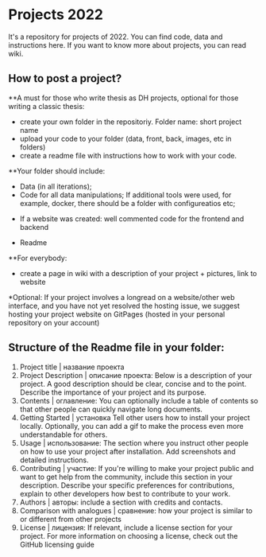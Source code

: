 # Projects 2022

It's a repository for projects of 2022. You can find code, data and instructions here. If you want to know more about projects, you can read wiki.

## How to post a project?

**A must for those who write thesis as DH projects, optional for those writing a classic thesis:

- create your own folder in the repositoriy. Folder name: short project name
- upload your code to your folder (data, front, back, images, etc in folders)
- create a readme file with instructions how to work with your code.

**Your folder should include:

- Data (in all iterations);
- Code for all data manipulations;
If additional tools were used, for example, docker, there should be a folder with configureatios etc;
+ If a website was created: well commented code for the frontend and backend
- Readme

**For everybody:
- create a page in wiki with a description of your project + pictures, link to website


*Optional: If your project involves a longread on a website/other web interface, and you have not yet resolved the hosting issue, we suggest hosting your project website on GitPages (hosted in your personal repository on your account)


## Structure of the Readme file in your folder:

1) Project title | название проекта
2) Project Description | описание проекта: Below is a description of your project. A good description should be clear, concise and to the point. Describe the importance of your project and its purpose.
3) Contents | оглавление: You can optionally include a table of contents so that other people can quickly navigate long documents.
4) Getting Started | установка
Tell other users how to install your project locally. Optionally, you can add a gif to make the process even more understandable for others.
5) Usage | использование: The section where you instruct other people on how to use your project after installation. Add screenshots and detailed instructions.
6) Contributing | участие: If you're willing to make your project public and want to get help from the community, include this section in your description. Describe your specific preferences for contributions, explain to other developers how best to contribute to your work.
7) Authors | авторы: include a section with credits and contacts.
6) Comparison with analogues | сравнение: how your project is similar to or different from other projects 
7) License | лицензия: If relevant, include a license section for your project. For more information on choosing a license, check out the GitHub licensing guide

